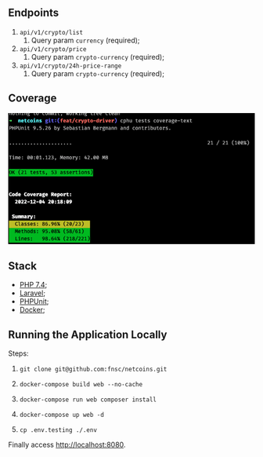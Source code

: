 ## Endpoints  
1. `api/v1/crypto/list`
    1. Query param `currency` (required);
1. `api/v1/crypto/price`
    1. Query param `crypto-currency` (required);
1. `api/v1/crypto/24h-price-range`
    1. Query param `crypto-currency` (required);

## Coverage
<p align="center"><img src="./docs/img/coverage.png" alt="Coverage Report"><p>

## Stack
- [PHP 7.4](https://www.php.net);
- [Laravel](https://laravel.com);
- [PHPUnit](https://phpunit.de/);
- [Docker](https://docker.com);

## Running the Application Locally
Steps:
1. ```shell
   git clone git@github.com:fnsc/netcoins.git
   ```
1. ```shell
   docker-compose build web --no-cache
   ```
1. ```shell
   docker-compose run web composer install
   ```
1. ```shell
   docker-compose up web -d
   ```
1. ```shell
   cp .env.testing ./.env
   ```

Finally access [http://localhost:8080](http://localhost:8080).
